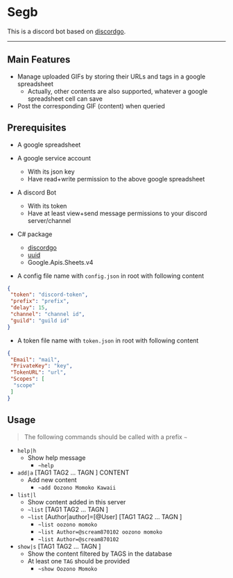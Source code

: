 # Segb

This is a discord bot based on [discordgo](https://github.com/bwmarrin/discordgo).

---

## Main Features

- Manage uploaded GIFs by storing their URLs and tags in a google spreadsheet
  - Actually, other contents are also supported, whatever a google spreadsheet cell can save
- Post the corresponding GIF (content) when queried

## Prerequisites

- A google spreadsheet
- A google service account
  - With its json key
  - Have read+write permission to the above google spreadsheet
- A discord Bot
  - With its token
  - Have at least view+send message permissions to your discord server/channel
- C# package
  - [discordgo](https://github.com/bwmarrin/discordgo)
  - [uuid](https://github.com/github.com/google/uuid)
  - Google.Apis.Sheets.v4

- A config file name with `config.json` in root with following content

``` json
{
 "token": "discord-token",
 "prefix": "prefix",
 "delay": 15,
 "channel": "channel id",
 "guild": "guild id"
}
```

- A token file name with `token.json` in root with following content

``` json
{
 "Email": "mail",
 "PrivateKey": "key",
 "TokenURL": "url",
 "Scopes": [
  "scope"
 ]
}
```

## Usage

> The following commands should be called with a prefix `~`

- `help|h`
  - Show help message
    - `~help`
- `add|a` [TAG1 TAG2 ... TAGN ]  CONTENT
  - Add new content
    - `~add Oozono Momoko Kawaii`
- `list|l`
  - Show content added in this server
  - `~list` [TAG1 TAG2 ... TAGN ]
  - `~list` [Author|author]=[@User] [TAG1 TAG2 ... TAGN ]
    - `~list oozono momoko`
    - `~list Author=@scream870102 oozono momoko`
    - `~list Author=@scream870102`
- `show|s` [TAG1 TAG2 ... TAGN ]
  - Show the content filtered by TAGS in the database
  - At least one `TAG` should be provided
    - `~show Oozono Momoko`
